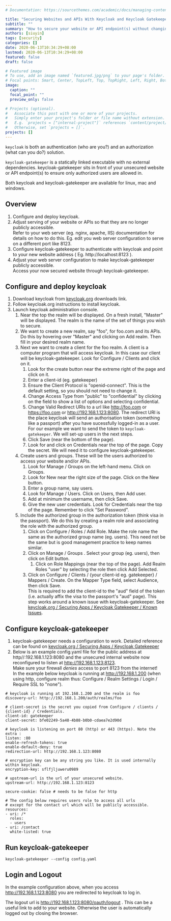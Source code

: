 ```yaml
---
# Documentation: https://sourcethemes.com/academic/docs/managing-content/

title: "Securing Websites and APIs With Keycloak and Keycloak Gatekeeper"
subtitle: ""
summary: "How to secure your website or API endpoint(s) without changing the website or unsecured APIs."
authors: [siuyin]
tags: [security]
categories: []
date: 2020-06-13T10:34:29+08:00
lastmod: 2020-06-13T10:34:29+08:00
featured: false
draft: false

# Featured image
# To use, add an image named `featured.jpg/png` to your page's folder.
# Focal points: Smart, Center, TopLeft, Top, TopRight, Left, Right, BottomLeft, Bottom, BottomRight.
image:
  caption: ""
  focal_point: ""
  preview_only: false

# Projects (optional).
#   Associate this post with one or more of your projects.
#   Simply enter your project's folder or file name without extension.
#   E.g. `projects = ["internal-project"]` references `content/project/deep-learning/index.md`.
#   Otherwise, set `projects = []`.
projects: []
---
```

`keycloak` is both an authentication (who are you?) and an authorization (what can you do?) solution.

`keycloak-gatekeeper` is a statically linked executable with no external dependencies.
keycloak-gatekeeper sits in front of your unsecured website or API endpoint(s) to
ensure only authorized users are allowed in.

Both keycloak and keycloak-gatekeeper are available for linux, mac and windows.

## Overview

1. Configure and deploy keycloak.
1. Adjust serving of your website or APIs so that they are no longer publicly accessible.  
  Refer to your web server (eg. nginx, apache, IIS) documentation for details on how to do this.
  Eg. edit you web server configuration to serve on a different port like 8123.
1. Configure keycloak-gatekeeper to authenticate with keycloak and
  point to your new website address ( Eg. http://localhost:8123 ).
1. Adjust your web server configuration to make keycloak-gatekeeper publicly accessible.  
  Access your now secured website through keycloak-gatekeeper.

## Configure and deploy keycloak

1. Download keycloak from [keycloak.org](https://www.keycloak.org/) downloads link.
1. Follow keycloak.org instructions to install keycloak.
1. Launch keycloak administration console.
   1. Near the top the realm will be displayed. On a fresh install, "Master" will be displayed.
  The realm is the name of the set of things you wish to secure. 
   1. We want to create a new realm, say "foo", for foo.com and its APIs.
  Do this by hovering over "Master" and clicking on Add realm. Then fill in your desired realm name.
   1. Next we want to create a client for the foo realm.
  A client is a computer program that will access keycloak.
  In this case our client will be keycloak-gatekeeper.
  Look for Configure / Clients and click on it.
      1. Look for the create button near the extreme right of the page and click on it.
      1. Enter a client-id (eg. gatekeeper)
      1. Ensure the Client Protocol is "openid-connect". This is the default setting, so you should not need
  to change it.
      1. Change Access Type from "public" to "confidential" by clicking on the field to show a list of options and selecting confidential.
      1. Change Valid Redirect URIs to a url like http://foo.com or https://foo.com or http://192.168.1.123:8080.
  The redirect URI is the place keycloak will send an authorisation token (something like a passport)
  after you have sucessfully logged-in as a user.
  For our example we want to send the token to `keycloak-gatekeeper`. We will set-up users in the next steps.
      1. Click Save (near the bottom of the page).
      1. Look for and click on Credentials near the top of the page. Copy the secret. We will need it to configure keycloak-gatekeeper.
   1. Create users and groups.
  These will be the users authorized to access your website and/or APIs.
      1. Look for Manage / Groups on the left-hand menu. Click on Groups.
      1. Look for New near the right size of the page. Click on the New button.
      1. Enter a group name, say users.
      1. Look for Manage / Users. Click on Users, then Add user.
      1. Add at minimum the username, then click Save.
      1. Give the new user credentials. Look for Credentials near the top of the page. Remember to click "Set Password".
   1. Include the authorized group in the authorization token (think visa in the passport).
  We do this by creating a realm role and associating the role with the authorized group. 
      1. Click on Configure / Roles / Add Role. Make the role name the same as the authorized group name (eg. users).
  This need not be the same but is good management practice to keep names similar.
      1. Click on Manage / Groups . Select your group (eg. users), then click on Edit button.
         1. Click on Role Mappings (near the top of the page). Add Realm Roles "user" by selecting the role then click Add Selected.
      1. Click on Configure / Clients / {your client-id eg. gatekeeper} / Mappers / Create. On the Mapper Type field, select Audience, then click Save.  
 This is required to add the client-id to the "aud" field of the token (i.e. actually affix the visa to the passport's "aud" page).
 This step  works around a known issue with keycloak-gatekeeper.
 See [keycloak.org / Securing Apps / Keycloak Gatekeeper / Known Issues](https://www.keycloak.org/docs/latest/securing_apps/index.html#known-issues).

## Configure keycloak-gatekeeper
  1. keycloak-gatekeeper needs a configuration to work.
  Detailed reference can be found on
  [keycloak.org / Securing Apps / Keycloak Gatekeeper](https://www.keycloak.org/docs/latest/securing_apps/index.html#_keycloak_generic_adapter)
  1. Below is an example config.yaml file for the public address
  at http//:192.168.1.123:8080 and the unsecured internal website now reconfigured to listen at http://192.168.1.123:8123.  
  Make sure your firewall _denies_ access to port 8123 from the internet!  
  In the example below keycloak is running at http://192.168.1.200
  (when using http, configure realm thus: Configure / Realm Settings / Login / Require SSL to "none").

```
# keycloak is running at 192.168.1.200 and the realm is foo
discovery-url: http://192.168.1.200/auth/realms/foo

# client-secret is the secret you copied from Configure / clients / {client-id} / Credentials.
client-id: gatekeeper
client-secret: bfe02249-5a48-4b88-b0b0-cdaea7e2d90d 

# keycloak is listening on port 80 (http) or 443 (https). Note the extra :
listen: :80
enable-refresh-tokens: true
enable-default-deny: true
redirection-url: http://192.168.1.123:8080

# encryption key can be any string you like. It is used internally within keycloak. 
encryption-key: sflfjljuweru0989

# upstream-url is the url of your unsecured website.
upstream-url: http://192.168.1.123:8123

secure-cookie: false # needs to be false for http

# The config below requires users role to access all urls
# except for the contact url which will be publicly accessible.
resources:
- uri: /*
  roles:
  - users
- uri: /contact
  white-listed: true
```

## Run keycloak-gatekeeper
```
keycloak-gatekeeper --config config.yaml
```

## Login and Logout
In the example configuration above,
when you access http://192.168.1.123:8080 you are redirected to keycloak to log in.

The logout url is http://192.168.1.123:8080/oauth/logout . This can be a useful link to add to your website.
Otherwise the user is automatically logged out by closing the browser.
